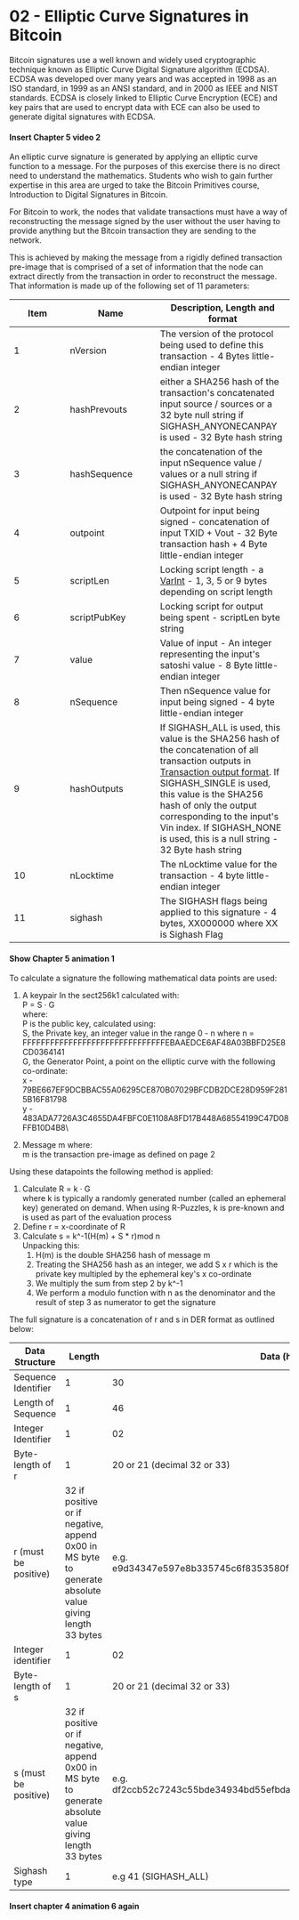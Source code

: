 # 02 - Elliptic Curve Signatures in Bitcoin

Bitcoin signatures use a well known and widely used cryptographic technique known as Elliptic Curve Digital Signature algorithm (ECDSA). ECDSA was developed over many years and was accepted in 1998 as an ISO standard, in 1999 as an ANSI standard, and in 2000 as IEEE and NIST standards. ECDSA is closely linked to Elliptic Curve Encryption (ECE) and key pairs that are used to encrypt data with ECE can also be used to generate digital signatures with ECDSA.

#### Insert Chapter 5 video 2

An elliptic curve signature is generated by applying an elliptic curve function to a message. For the purposes of this exercise there is no direct need to understand the mathematics. Students who wish to gain further expertise in this area are urged to take the Bitcoin Primitives course, Introduction to Digital Signatures in Bitcoin.&#x20;

For Bitcoin to work, the nodes that validate transactions must have a way of reconstructing the message signed by the user without the user having to provide anything but the Bitcoin transaction they are sending to the network.

This is achieved by making the message from a rigidly defined transaction pre-image that is comprised of a set of information that the node can extract directly from the transaction in order to reconstruct the message. That information is made up of the following set of 11 parameters:

<table><thead><tr><th width="85">Item</th><th width="146">Name</th><th>Description, Length and format</th></tr></thead><tbody><tr><td>1</td><td>nVersion</td><td>The version of the protocol being used to define this transaction - 4 Bytes little-endian integer</td></tr><tr><td>2</td><td>hashPrevouts</td><td>either a SHA256 hash of the transaction's concatenated input source / sources or a 32 byte null string if SIGHASH_ANYONECANPAY is used - 32 Byte hash string</td></tr><tr><td>3</td><td>hashSequence</td><td>the concatenation of the input nSequence value / values or a null string if SIGHASH_ANYONECANPAY is used - 32 Byte hash string</td></tr><tr><td>4</td><td>outpoint</td><td>Outpoint for input being signed - concatenation of input TXID + Vout - 32 Byte transaction hash + 4 Byte little-endian integer</td></tr><tr><td>5</td><td>scriptLen</td><td>Locking script length - a <a href="https://wiki.bitcoinsv.io/index.php/VarInt">VarInt</a> - 1, 3, 5 or 9 bytes depending on script length</td></tr><tr><td>6</td><td>scriptPubKey</td><td>Locking script for output being spent - scriptLen byte string</td></tr><tr><td>7</td><td>value</td><td>Value of input - An integer representing the input's satoshi value - 8 Byte little-endian integer</td></tr><tr><td>8</td><td>nSequence</td><td>Then nSequence value for input being signed - 4 byte little-endian integer</td></tr><tr><td>9</td><td>hashOutputs</td><td>If SIGHASH_ALL is used, this value is the SHA256 hash of the concatenation of all transaction outputs in <a href="https://wiki.bitcoinsv.io/index.php/Bitcoin_Transactions#Format_of_a_Transaction_Output">Transaction output format</a>. If SIGHASH_SINGLE is used, this value is the SHA256 hash of only the output corresponding to the input's Vin index. If SIGHASH_NONE is used, this is a null string - 32 Byte hash string</td></tr><tr><td>10</td><td>nLocktime</td><td>The nLocktime value for the transaction - 4 byte little-endian integer</td></tr><tr><td>11</td><td>sighash</td><td>The SIGHASH flags being applied to this signature - 4 bytes, XX000000 where XX is Sighash Flag</td></tr></tbody></table>

#### Show Chapter 5 animation 1

To calculate a signature the following mathematical data points are used:

1. A keypair In the sect256k1 calculated with:\
   P = S · G\
   where:\
   P is the public key, calculated using:\
   S, the Private key, an integer value in the range 0 - n where n =  FFFFFFFFFFFFFFFFFFFFFFFFFFFFFFFEBAAEDCE6AF48A03BBFD25E8CD0364141\
   G, the Generator Point, a point on the elliptic curve with the following co-ordinate:\
   x - 79BE667EF9DCBBAC55A06295CE870B07029BFCDB2DCE28D959F2815B16F81798\
   y - 483ADA7726A3C4655DA4FBFC0E1108A8FD17B448A68554199C47D08FFB10D4B8\

2. Message m where:\
   m is the transaction pre-image as defined on page 2

Using these datapoints the following method is applied:

1. Calculate R = k · G\
   where k is typically a randomly generated number (called an ephemeral key) generated on demand. When using R-Puzzles, k is pre-known and is used as part of the evaluation process
2. Define r = x-coordinate of R
3. Calculate s = k^-1(H(m) + S \* r)mod n\
   Unpacking this:
   1. H(m) is the double SHA256 hash of message m
   2. Treating the SHA256 hash as an integer, we add S x r which is the private key multipled by the ephemeral key's x co-ordinate
   3. We multiply the sum from step 2 by k^-1
   4. We perform a modulo function with n as the denominator and the result of step 3 as numerator to get the signature

The full signature is a concatenation of r and s in DER format as outlined below:

| Data Structure       | Length                                                                                                  | Data (hex)                                                          |
| -------------------- | ------------------------------------------------------------------------------------------------------- | ------------------------------------------------------------------- |
| Sequence Identifier  | 1                                                                                                       | 30                                                                  |
| Length of Sequence   | 1                                                                                                       | 46                                                                  |
| Integer Identifier   | 1                                                                                                       | 02                                                                  |
| Byte-length of r     | 1                                                                                                       | 20 or 21 (decimal 32 or 33)                                         |
| r (must be positive) | 32 if positive or if negative, append 0x00 in MS byte to generate absolute value giving length 33 bytes | e.g. e9d34347e597e8b335745c6f8353580f4cbdb4bcde2794ef7aab915d996642 |
| Integer identifier   | 1                                                                                                       | 02                                                                  |
| Byte-length of s     | 1                                                                                                       | 20 or 21 (decimal 32 or 33)                                         |
| s (must be positive) | 32 if positive or if negative, append 0x00 in MS byte to generate absolute value giving length 33 bytes | e.g. df2ccb52c7243c55bde34934bd55efbdac21c74a20bb7b438d1b6de3311f   |
| Sighash type         | 1                                                                                                       | e.g 41 (SIGHASH\_ALL)                                               |

#### Insert chapter 4 animation 6 again

